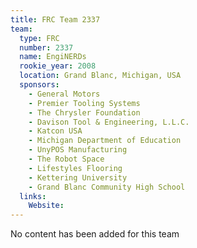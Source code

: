 ```yaml
---
title: FRC Team 2337
team:
  type: FRC
  number: 2337
  name: EngiNERDs
  rookie_year: 2008
  location: Grand Blanc, Michigan, USA
  sponsors:
    - General Motors
    - Premier Tooling Systems
    - The Chrysler Foundation
    - Davison Tool & Engineering, L.L.C.
    - Katcon USA
    - Michigan Department of Education
    - UnyPOS Manufacturing
    - The Robot Space
    - Lifestyles Flooring
    - Kettering University
    - Grand Blanc Community High School
  links:
    Website: 
---
```

No content has been added for this team